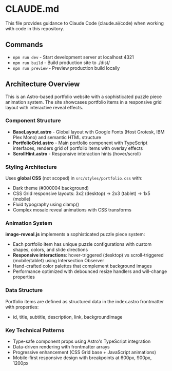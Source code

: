 # CLAUDE.md

This file provides guidance to Claude Code (claude.ai/code) when working with code in this repository.

## Commands

- `npm run dev` - Start development server at localhost:4321
- `npm run build` - Build production site to ./dist/
- `npm run preview` - Preview production build locally

## Architecture Overview

This is an Astro-based portfolio website with a sophisticated puzzle piece animation system. The site showcases portfolio items in a responsive grid layout with interactive reveal effects.

### Component Structure

- **BaseLayout.astro** - Global layout with Google Fonts (Host Grotesk, IBM Plex Mono) and semantic HTML structure
- **PortfolioGrid.astro** - Main portfolio component with TypeScript interfaces, renders grid of portfolio items with overlay effects
- **ScrollHint.astro** - Responsive interaction hints (hover/scroll)

### Styling Architecture

Uses **global CSS** (not scoped) in `src/styles/portfolio.css` with:
- Dark theme (#000004 background)
- CSS Grid responsive layouts: 3x2 (desktop) → 2x3 (tablet) → 1x5 (mobile)
- Fluid typography using clamp()
- Complex mosaic reveal animations with CSS transforms

### Animation System

**image-reveal.js** implements a sophisticated puzzle piece system:
- Each portfolio item has unique puzzle configurations with custom shapes, colors, and slide directions
- **Responsive interactions**: hover-triggered (desktop) vs scroll-triggered (mobile/tablet) using Intersection Observer
- Hand-crafted color palettes that complement background images
- Performance optimized with debounced resize handlers and will-change properties

### Data Structure

Portfolio items are defined as structured data in the index.astro frontmatter with properties:
- id, title, subtitle, description, link, backgroundImage

### Key Technical Patterns

- Type-safe component props using Astro's TypeScript integration
- Data-driven rendering with frontmatter arrays
- Progressive enhancement (CSS Grid base + JavaScript animations)
- Mobile-first responsive design with breakpoints at 600px, 900px, 1200px